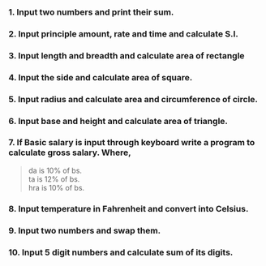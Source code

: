 ### 1.	Input two numbers and print their sum.
### 2.	Input principle amount, rate and time and calculate S.I. 
### 3.	Input length and breadth and calculate area of rectangle
### 4.	Input the side and calculate area of square.
### 5.	Input radius and calculate area and circumference of circle.
### 6.	Input base and height and calculate area of triangle.
### 7.	If Basic salary is input through keyboard write a program to calculate gross salary. Where,
  > da is 10% of bs. <br>
  > ta is 12% of bs. <br>
  > hra is 10% of bs. <br>
### 8.	Input temperature in Fahrenheit and convert into Celsius.
### 9.	Input two numbers and swap them.
### 10.	Input 5 digit numbers and calculate sum of its digits.

